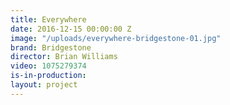 ```yaml
---
title: Everywhere
date: 2016-12-15 00:00:00 Z
image: "/uploads/everywhere-bridgestone-01.jpg"
brand: Bridgestone
director: Brian Williams
video: 1075279374
is-in-production: 
layout: project
---
```


